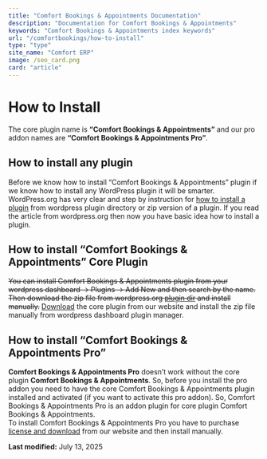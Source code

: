 ```yaml
---
title: "Comfort Bookings & Appointments Documentation"
description: "Documentation for Comfort Bookings & Appointments"
keywords: "Comfort Bookings & Appointments index keywords"
url: "/comfortbookings/how-to-install"
type: "type"
site_name: "Comfort ERP"
image: /seo_card.png
card: "article"
---
```

# How to Install

The core plugin name is **“Comfort Bookings & Appointments”** and our pro addon names are **“Comfort Bookings & Appointments Pro”**.

## How to install any plugin

Before we know how to install “Comfort Bookings & Appointments” plugin if we know how to install any WordPress plugin it will be smarter. WordPress.org has very clear and step by instruction for [how to install a plugin](https://wordpress.org/documentation/article/manage-plugins/#installing-plugins-1) from wordpress plugin directory or zip version of a plugin. If you read the article from wordpress.org then now you have basic idea how to install a plugin.

## How to install “Comfort Bookings & Appointments” Core Plugin

~~You can install Comfort Bookings & Appointments plugin from your wordpress dashboard -> Plugins -> Add New and then search by the name. Then download the zip file from wordpress.org [plugin dir](https://wordpress.org/plugins/comfortbookings/) and install manually.~~
[Download](https://comforterp.com/product/comfort-bookings-and-appointments-complete-bookings-plugin-for-wordpress/#downloadarea) the core plugin from our website and install the zip file manually from wordpress dashboard plugin manager.

## How to install “Comfort Bookings & Appointments Pro”

**Comfort Bookings & Appointments Pro** doesn’t work without the core plugin **Comfort Bookings & Appointments**. So, before you install the pro addon you need to have the core Comfort Bookings & Appointments plugin installed and activated (if you want to activate this pro addon). So, Comfort Bookings & Appointments Pro is an addon plugin for core plugin Comfort Bookings & Appointments.  
To install Comfort Bookings & Appointments Pro you have to purchase [license and download](https://comforterp.com/product/comfort-bookings-and-appointments-complete-bookings-plugin-for-wordpress/#downloadarea) from our website and then install manually.

**Last modified:** July 13, 2025